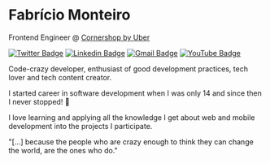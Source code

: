 
# Fabrício Monteiro 

Frontend Engineer @ [Cornershop by Uber](https://www.cornershopapp.com)

[![Twitter Badge](https://img.shields.io/badge/-@fabsmont-3082ab?style=flat-square&labelColor=3082ab&logo=twitter&logoColor=white&link=https://twitter.com/fabsmont)](https://twitter.com/fabsmont) 
[![Linkedin Badge](https://img.shields.io/badge/-Fabrício%20Monteiro-0A66C2?style=flat-square&logo=Linkedin&logoColor=white&link=https://www.linkedin.com/in/fabmont/)](https://www.linkedin.com/in/fabmont/) 
[![Gmail Badge](https://img.shields.io/badge/-fabriciosantos47@gmail.com-FFFFFF?style=flat-square&logo=Gmail&logoColor=E55035&link=mailto:fabriciosantos47@gmail.com)](mailto:fabriciosantos47@gmail.com)
[![YouTube Badge](https://img.shields.io/badge/-Fabrício%20Monteiro-E54F0D?style=flat-square&logo=Youtube&logoColor=white&link=https://www.youtube.com/channel/UCiJHIHP-suKBwZnJRJ47fwA)](https://www.youtube.com/channel/UCiJHIHP-suKBwZnJRJ47fwA)

Code-crazy developer, enthusiast of good development practices, tech lover and tech content creator.

I started career in software development when I was only 14 and since then I never stopped! 🚀

I love learning and applying all the knowledge I get about web and mobile development into the projects I participate.

"[...] because the people who are crazy enough to think they can change the world, are the ones who do."
